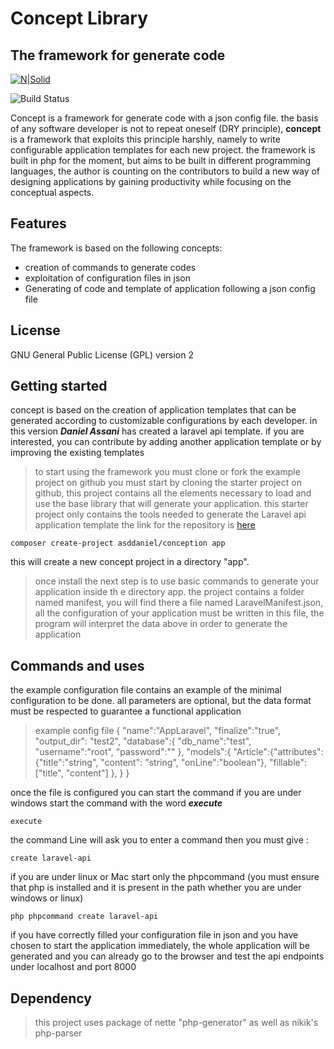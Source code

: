 # Concept Library
## The framework for generate code 

[![N|Solid](https://img.shields.io/badge/concept-beta--version-blue?style=for-the-badge)](https://nodesource.com/products/nsolid)

![Build Status](https://img.shields.io/badge/asd-daniel-brightgreen?style=flat-square)

Concept is a framework for generate code with a json config file.
the basis of any software developer is not to repeat oneself (DRY principle), **concept** is a framework that exploits this principle harshly, namely to write configurable application templates for each new project.
the framework is built in php for the moment, but aims to be built in different programming languages, the author is counting on the contributors to build a new way of designing applications by gaining productivity while focusing on the conceptual aspects.
## Features
The framework is based on the following concepts:
- creation of commands to generate codes
- exploitation of configuration files in json
- Generating of code and template of application following a json config file

## License 
GNU General Public License (GPL) version 2

## Getting started

concept is based on the creation of application templates that can be generated according to customizable configurations by each developer. in this version ***Daniel Assani*** has created a laravel api template. if you are interested, you can contribute by adding another application template or by improving the existing templates

> to start using the framework you must clone or fork the example project on github 
you must start by cloning the starter project on github, this project contains all the elements necessary to load and use the base library that will generate your application.  this starter project only contains the tools needed to generate the Laravel api application template
the link for the repository is [here](https://github.com/asddaniel/concept-start.git)

    composer create-project asddaniel/conception app
this will create a new concept project in a directory "app". 


> once install the next  step is to use basic commands to generate your application inside th e directory app. the project contains a folder named manifest, you will find there a file named LaravelManifest.json, all the configuration of your application must be written in this file, the program will interpret the data above in order to generate the application
## Commands and uses
the example configuration file contains an example of the minimal configuration to be done. all parameters are optional, but the data format must be respected to guarantee a functional application
> example config file 
> { "name":"AppLaravel", "finalize":"true", "output_dir":  "test2", 
> "database":{ "db_name":"test", "username":"root", "password":"" },
> "models":{
> "Article":{"attributes":
> {"title":"string",  "content":  "string",  "onLine":"boolean"}, 
> "fillable":["title",  "content"]	},       }           }

once the file is configured you can start the command
if you are under windows start the command with the word ***execute***

    execute

the command Line will ask you to enter a command then you must give : 

    create laravel-api

if you are under linux or Mac start only the phpcommand (you must ensure that php is installed and it is present in the path whether you are under windows or linux)

    php phpcommand create laravel-api

if you have correctly filled your configuration file in json and you have chosen to start the application immediately, the whole application will be generated and you can already go to the browser and test the api endpoints under localhost and port 8000
## Dependency 

> this project uses  package of nette "php-generator" as well as nikik's php-parser